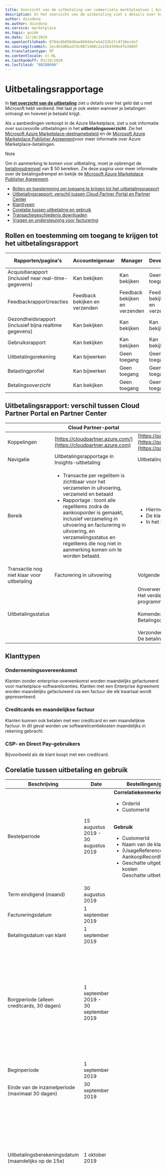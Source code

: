 ```yaml
---
title: Overzicht van de uitbetaling van commerciële marktplaatsen | Azure Marketplace
description: In het overzicht van de uitbetaling ziet u details over het geld dat u met uw aanbieding hebt verdiend. Het laat je ook weten wanneer je betalingen ontvangt en hoeveel je betaald krijgt.
author: dsindona
ms.author: dsindona
ms.service: marketplace
ms.topic: guide
ms.date: 12/10/2019
ms.openlocfilehash: 678dc8b058d0ae0694dafeb4222b2fc9f10ecda7
ms.sourcegitcommit: 2ec4b3d0bad7dc0071400c2a2264399e4fe34897
ms.translationtype: MT
ms.contentlocale: nl-NL
ms.lasthandoff: 03/28/2020
ms.locfileid: "80288696"
---
```

# <a name="payout-reporting"></a>Uitbetalingsrapportage

In [**het overzicht van de uitbetaling**](https://docs.microsoft.com/windows/uwp/publish/payout-summary) ziet u details over het geld dat u met Microsoft hebt verdiend. Het laat je ook weten wanneer je betalingen ontvangt en hoeveel je betaald krijgt.

Als u aanbiedingen verkoopt in de Azure Marketplace, ziet u ook informatie over succesvolle uitbetalingen in het **uitbetalingsoverzicht**. Zie het [Microsoft Azure Marketplace-deelnamebeleid](https://go.microsoft.com/fwlink/p/?LinkId=722436) en de [Microsoft Azure Marketplace Publisher Agreement](https://go.microsoft.com/fwlink/p/?LinkID=699560)voor meer informatie over Azure Marketplace-betalingen.

> [!NOTE]
> Om in aanmerking te komen voor uitbetaling, moet je opbrengst de [betalingsdrempel](payment-thresholds-methods-timeframes.md) van $ 50 bereiken. Zie deze pagina voor meer informatie over de betalingsdrempel en bekijk de [Microsoft Azure Marketplace Publisher Agreement](https://go.microsoft.com/fwlink/p/?LinkID=699560).

- [Rollen en toestemming om toegang te krijgen tot het uitbetalingsrapport](#roles-and-permission-to-access-the-payout-report)
- [Uitbetalingsrapport: verschil tussen Cloud Partner Portal en Partner Center](#payout-report-difference-between-cloud-partner-portal-and-partner-center)
- [Klanttypen](#customer-types)
- [Corelatie tussen uitbetaling en gebruik](#corelation-between-payout-and-usage)
- [Transactiegeschiedenis downloaden](#transaction-history-download-export)
- [Vragen en ondersteuning voor facturering](#billing-questions-and-support)

## <a name="roles-and-permission-to-access-the-payout-report"></a>Rollen en toestemming om toegang te krijgen tot het uitbetalingsrapport

| Rapporten/pagina's    | Accounteigenaar    | Manager  | Developer | Zakelijke bijdrager |  Financiële bijdrager | Marketeer |
|------------------|------------------|----------|-----------|----|----|-----|
| Acquisitierapport (inclusief near real-time-gegevens) | Kan bekijken | Kan bekijken | Geen toegang | Geen toegang | Kan bekijken | Geen toegang |
| Feedbackrapport/reacties | Feedback bekijken en verzenden | Feedback bekijken en verzenden | Feedback bekijken en verzenden | Geen toegang | Geen toegang | Feedback bekijken en verzenden |
| Gezondheidsrapport (inclusief bijna realtime gegevens) | Kan bekijken | Kan bekijken | Kan bekijken | Kan bekijken | Geen toegang | Geen toegang |
| Gebruiksrapport | Kan bekijken | Kan bekijken | Kan bekijken | Kan bekijken | Geen toegang | Geen toegang |
| Uitbetalingsrekening | Kan bijwerken | Geen toegang | Geen toegang | Geen toegang | Kan bijwerken | Geen toegang |
| Belastingprofiel | Kan bijwerken | Geen toegang | Geen toegang | Geen toegang | Kan bijwerken | Geen toegang |
| Betalingsoverzicht | Kan bekijken | Geen toegang | Geen toegang | Geen toegang | Kan bekijken | Geen toegang |

## <a name="payout-report-difference-between-cloud-partner-portal-and-partner-center"></a>Uitbetalingsrapport: verschil tussen Cloud Partner Portal en Partner Center

| | Cloud Partner-portal | Partnercentrum |
|---------|---------|---------|
| Koppelingen | [https://cloudpartner.azure.com/](https://cloudpartner.azure.com) | [https://partner.microsoft.com/dashboard/payouts/reports/transactionhistory](https://partner.microsoft.com/dashboard/payouts/reports/transactionhistory)En[https://partner.microsoft.com/dashboard/payouts/reports/incentivepayments](https://partner.microsoft.com/dashboard/payouts/reports/incentivepayments) |
| Navigatie | Uitbetalingsrapportage in Insights-uitbetaling | Uitbetalingsrapportage in Partnercenter – Uitbetalingspictogram |
| Bereik | <ul> <li>Transactie per regelitem is zichtbaar voor het verzamelen in uitvoering, verzameld en betaald </li> <li>Rapportage : toont alle regelitems zodra de aankooporder is gemaakt, inclusief verzameling in uitvoering en facturering in uitvoering, en verzamelingsstatus en regelitems die nog niet in aanmerking komen om te worden betaald. </li> </ul> | <ul> <li>Hiermee worden de regelitems weergegeven zodra ze als in aanmerking komende inkomsten worden beschouwd.</li> <li>De klanten betalen eerst aan Microsoft en vervolgens kunnen ISV's het uitbetalingsrapport zien starten.</li> <li>In het uitbetalingsrapport wordt geen verzameling in uitvoering en lopende facturering weergegeven.  </li> </ul>  |
| Transactie nog niet klaar voor uitbetaling | Facturering in uitvoering | Volgende geschatte betaling: De uitbetalingsstatus is in de onverwerkte status.  |
| Uitbetalingsstatus |  | Onverwerkte: <br> Het verdienen komt in aanmerking voor betaling. Het blijft in deze staat voor een afkoelingsperiode zoals gedefinieerd in de programmagids voor het Incentive-programma. <br> <br> Komende: <br> Betalingsorder gegenereerd in afwachting van interne beoordelingen voordat de betaling wordt verwerkt. <br> <br> Verzonden: <br> De betaling is naar uw bank verzonden. |

## <a name="customer-types"></a>Klanttypen

### <a name="enterprise-agreement"></a>Ondernemingsovereenkomst

Klanten zonder enterprise-overeenkomst worden maandelijks gefactureerd voor marketplace-softwarelicenties. Klanten met een Enterprise Agreement worden maandelijks gefactureerd via een factuur die elk kwartaal wordt gepresenteerd.

### <a name="credit-cards-and-monthly-invoice"></a>Creditcards en maandelijkse factuur

Klanten kunnen ook betalen met een creditcard en een maandelijkse factuur. In dit geval worden uw softwarelicentiekosten maandelijks in rekening gebracht.

### <a name="csp-and-direct-pay-users"></a>CSP- en Direct Pay-gebruikers

Bijvoorbeeld als de klant koopt met een creditcard.

## <a name="corelation-between-payout-and-usage"></a>Corelatie tussen uitbetaling en gebruik

|Beschrijving    |    Date  | Bestellingen/gebruik  | Uitbetaling |
|----------|----------|-----------|-------------|
|Bestelperiode   | 15 augustus 2019 - 30 augustus 2019 | **Correlatiekenmerken Orders** <br> <ul> <li>OrderId</li> <li>CustomerId</li> </ul> <br> **Gebruik** <br> <ul> <li>CustomerId </li> <li>Naam van de klant</li> <li>(UsageReference) AankoopRecordId/LineItemId</li> <li> Geschatte uitgebreide kosten <br> Geschatte uitbetaling (PC) </li> </ul> |  |
|Term eindigend (maand)   | 30 augustus 2019 | | |
|Factureringsdatum | 1 september 2019 | | |
|Betalingsdatum van klant | 1 september 2019 | | |
|Borgperiode (alleen creditcards, 30 dagen) | 1 september 2019 - 30 september 2019 | | **Correlatiekenmerken Orders:** <br> <ul><li>AssetId (AssetId)</li> <li>Klant-id</li> <li> Naam van de klant</li> </ul> <br> **Gebruik** <br> <ul> <li>AssetId (AssetId)</li> <li>CustomerId</li> <li>Naam van de klant</li> <li>OrderId</li> <li>LineItemId</li> <li>transactieBedrag</li> <li>EarningAmountInLastPaymentCurrency</li> </ul> <br> **Uitbetalingsstatus:** Onverwerkte |
|Beginperiode | 1 september 2019 | | |
|Einde van de inzamelperiode (maximaal 30 dagen) | 30 september 2019 | | |
|Uitbetalingsberekeningsdatum (maandelijks op de 15e) | 1 oktober 2019 | | **Correlatiekenmerken** <br> <ul><li>AssetId (AssetId)</li> <li>Klant-id</li> <li>Naam van de klant</li> </ul> <br> **Gebruik** <br> <ul> <li>AssetId (AssetId)</li> <li>CustomerId</li> <li>Naam van de klant</li> <li>OrderId</li> <li>LineItemId</li> <li>transactieBedrag</li> <li>EarningAmountInLastPaymentCurrency</li> </ul> <br> **Uitbetalingsstatus:** Komende |
|Uitbetalingsdatum | 15 okt 2019 | | **Correlatiekenmerken** <br> <ul><li>AssetId (AssetId)</li> <li>Klant-id</li> <li> Naam van de klant</li> </ul> <br> **Gebruik** <br> <ul> <li>AssetId (AssetId)</li> <li>CustomerId</li> <li>Naam van de klant</li> <li>OrderId</li> <li>LineItemId</li> <li>transactieBedrag</li> <li>EarningAmountInLastPaymentCurrency</li> </ul> <br> **Uitbetalingsstatus:** Betaling verzonden |

### <a name="enterprise-agreement-quarterlymonthly-customers"></a>Enterprise-overeenkomst (kwartaal/maandklanten)

| Beschrijving |    Date  | Gebruik | Uitbetaling |
|----------|----------|---------|-----------|
|Bestelperiode | 15 augustus 2019 - 30 augustus 2019 | **Correlatiekenmerken orders** <br> <ul> <li>OrderId</li> <li>CustomerId</li> </ul> <br> **Gebruiksrapport** <br> <ul> <li>CustomerId </li> <li>Naam van de klant</li> <li>(UsageReference) AankoopRecordId/LineItemId</li> <li> Geschatte uitgebreide kosten <br> Geschatte uitbetaling (PC) </li> </ul> | |
|Term Ending (kwartaal) | 30 september 2019 | | |
|Factureringsdatum | 15 okt 2019 | | |
|Borgperiode (alleen creditcards, 30 dagen) | N.v.t. | | |
|Beginperiode | 15 okt 2019 | | |
|Alleen creditcards, 30 dagen | 1 november 2019 - 30 november 2019 | | |
|Einde van de inzamelperiode (maximaal 90 dagen) | 15 jan 2020 | | |
|Betalingsdatum van klant | 30 december 2019 | | |
|Uitbetalingsberekening | 15 jan 2020 | | |
|Uitbetalingsdatum | 15 februari 2020 | | **Voor driemaandelijkse klanten** <br> <br> **Ordersrapport** <br> <ul><li>AssetId (AssetId)</li> <li>Klant-id</li> <li> Naam van de klant</li> </ul> <br> **Gebruik** <br> <ul> <li>AssetId (AssetId)</li> <li>CustomerId</li> <li>Naam van de klant</li> <li>OrderId</li> <li>LineItemId</li> <li>transactieBedrag</li> <li>EarningAmountInLastPaymentCurrency</li> </ul> <br> **Uitbetalingsstatus:** verzonden |

## <a name="transaction-history-download-export"></a>Export van transactiegeschiedenis downloaden

Deze optie biedt een download van elk verdienregelitem dat u ziet op de pagina Transactiegeschiedenis, verdientype, datum, gekoppeld transactiebedrag, klant, product en andere transactiegegevens die van toepassing zijn op het Incentives-programma.

| Kolomnaam     | Beschrijving    |
|-------------|-------------------------------|
| earningId                      | Unieke id voor elk verdienen                                                                                                       |
| deelnemerId                  | De primaire identiteit van de partner die in het kader van het programma verdient                                                                            |
| deelnemerIdType              | Meestal programma-ID voor incentiveprogramma's en verkoper ALS voor winkelprogramma's en Azure Marketplace                                          |
| deelnemerNaam                | Naam van de verdienpartner                                                                                                              |
| partnerCountryCode             | Locatie/land van de verdienpartner                                                                                                  |
| programmaNaam                    | Naam incentive/winkelprogramma                                                                                                             |
| transactionId                  | Unieke id voor de transactie                                                                                                    |
| transactieValuta            | Valuta waarin de oorspronkelijke klanttransactie heeft plaatsgevonden (het is niet de valuta van de partnerlocatie)                                     |
| transactieDatum                | Datum van de transactie. Handig voor programma's waar veel transacties bijdragen aan een verdienen                                           |
| transactieWisselkoers        | Wisselkoers die wordt gebruikt om het overeenkomstige transactie-USD-bedrag weer te geven                                                                 |
| transactieBedrag              | Transactiebedrag in de oorspronkelijke transactievaluta op basis waarvan het verdienen wordt gegenereerd                                              |
| transactieBedragUSD           | Transactiebedrag in USD                                                                                                                |
| hendel                          | Geeft bedrijfsregel voor het verdienen aan                                                                                                  |
| verdienenTarief                    | Incentivetarief toegepast op transactiebedrag om een                                                                      |
| quantity                       | Varieert op basis van het programma. Geeft gefactureerde hoeveelheid voor transactionele programma's aan                                                            |
| hoeveelheidType                   | Geeft type hoeveelheid aan, bijvoorbeeld: Gefactureerde hoeveelheid, MAU                                                                                     |
| verdienenType                    | Geeft aan of het vergoeding, korting, coop, verkopen etc.                                                                                          |
| verdienenBedrag                  | Geld verdienen in de oorspronkelijke transactievaluta                                                                                      |
| verdienenAmountUSD               | Verdienbedrag in USD                                                                                                                    |
| earningDate                    | Datum van het verdienen                                                                                                                      |
| berekeningDatum                | Datum waarop het verdienen in het systeem is berekend                                                                                            |
| verdienenWisselkoers            | Wisselkoers die wordt gebruikt om het overeenkomstige USD-bedrag weer te geven                                                                                  |
| exchangeRateDate               | Wisselkoersdatum die wordt gebruikt om het verdienbedrag USD te berekenen                                                                                   |
| betalingAmountWOTax             | Verdienbedrag (zonder belasting) in Pay To valuta voor alleen verzonden betalingen                                                                 |
| betalingValuta                | Betaal naar valuta die is gekozen door de partner in het betalingsprofiel. Alleen weergegeven voor verzonden betalingen                                                   |
| paymentExchangeRate            | Wisselkoers die wordt gebruikt om betalingAmountWOTax in betalingsvaluta te berekenen met ExchangeRateDate                                            |
| betalingId            | Unieke id voor de betaling. Dit nummer is zichtbaar in uw bankafschrift                                            |
| betalingsStatus            | Betalingsstatus                                            |
| paymentStatusBeschrijving            | Vriendelijke beschrijving van de betalingsstatus                                            |
| customerId                     | Zal altijd leeg zijn                                                                                                                     |
| customerName                   | Zal altijd leeg zijn                                                                                                                     |
| partNumber                     | Zal altijd leeg zijn                                                                                                                     |
| Productnaam                    | Productnaam gekoppeld aan transactie                                                                                                       |
| productId                      | Unieke product-id                                                                                                                |
| bovenliggendeProductId                | Unieke bovenliggende product-id. Opmerking: als er geen bovenliggend product voor de transactie is, dan bovenliggende product-id = product-id. |
| bovenliggendeProductName              | Naam van het bovenliggende product. Opmerking: als er geen bovenliggend product voor de transactie is, dan bovenliggende productnaam = productnaam.   |
| productType                    | Type product (zoals App, Add-on, Game, enz.)                                                                                        |
| factuurAantal                  | Factuurnummer (alleen van toepassing op EA)                                                                                                  |
| resellerId                     | Reseller-id                                                                                                                      |
| resellerName                   | Reseller name                                                                                                                            |
| transactieType                | Type transactie (zoals aankoop, terugbetaling, omkering, terugboeking, enz.)                                                               |
| localProviderSeller            | Lokale provider/verkoper van record                                                                                                          |
| taxRemitted                    | Bedrag van de kwijtgescholden belasting (verkoop, gebruik of BTW/GST-belastingen).                                                                                   |
| taxRemitModel                  | Partij die verantwoordelijk is voor het afdragen van belastingen (verkoop, gebruik of BTW/GST-belastingen).                                                                    |
| storeFee                       | Het bedrag dat Microsoft inhoudt als vergoeding voor het beschikbaar maken van de app of add-on in de Store.                                            |
| transactiePaymentMethod       | Klant betalingsinstrument gebruikt voor de transactie (zoals Card, Mobile Carrier Billing, PayPal, enz.)                                |
| tpan tpan                           | Geeft het advertentienetwerk van derden aan                                                                                                     |
| klantLand                | Klantland                                                                                                                         |
| customerCity                   | Klantstad                                                                                                                            |
| klantStaat                  | Klantstatus                                                                                                                           |
| customerZip                    | Postcode van de klant                                                                                                                 |
| TenantID                       |                                                                                                                                          |
| externReferentie-id            | Unieke id voor het programma                                                                                                        |
| externReferenceIdLabel       | Uniek id-label                                                                                                                  |
| transactionCountryCode       | Landcode waarin de transactie is gebeurd                                                                                                                  |
| taxCountry       | Verkocht aan klantland                                                                                                                  |
| taxState       | Verkocht aan de staat van de klant                                                                                                                  |
| taxCity       | Verkocht aan Customer City                                                                                                                  |
| taxZipCode       | Verkocht aan customer zip                                                                                                                  |
| Licentieprogrammanaam       |                                                                                                                   |
| Programmacode       | Tekenreeks om in kaart te brengen met de programmanaam                                                                                                                   |
| verdienenAmountInLastPaymentCurrency       | Verdienbedrag in de laatste betalingsvaluta (veld is leeg, als er geen betalingen zijn betaald)                                                                                                                   |
| laatstePaymentCurrency       | Laatste betalingsvaluta (veld is leeg, als er geen voorafgaande betaling is betaald)                                                                                                                   |
| AssetId (AssetId)       | De unieke id voor de klantorders voor uw marketplace-service.  Het vertegenwoordigt de afgehandelde aankoopregelitems. Er kunnen meerdere activa zijn.                                                                                                                   |
| OrderId       | betrekking heeft op de factuur van een klant                                                                                                                   |
| LineItemId       | individuele regel in de factuur van een klant                                                                                                                   |
| Land van klant       | De landnaam die door de klant wordt opgegeven.  Dit kan anders zijn dan het land in het Azure-abonnement van een klant.                                                                                                                   |
| E-mailadres van de klant       | Het e-mailadres van de eindklant.  Dit kan afwijken van het e-mailadres in het Azure-abonnement van een klant.                                                                                                                   |
| SkuId SkuId       | SKU-id zoals gedefinieerd tijdens het publiceren. Een aanbieding kan veel SKU's hebben, maar een SKU kan slechts aan één aanbieding worden gekoppeld.                                                                                                                   |

>[!Note]
>Alle rapportages en inzichten voor de transact publishing-optie zijn beschikbaar via de sectie Insights van de sectie Cloud Partner Portal of Analytics van partnercentrum.

## <a name="billing-questions-and-support"></a>Vragen en ondersteuning voor facturering

Neem contact op met de ondersteuning van [commerciële marktplaatsuitgevers](https://aka.ms/marketplacepublishersupport)om hulp te krijgen bij factureringsvragen.
